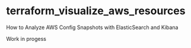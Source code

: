 # terraform_visualize_aws_resources
How to Analyze AWS Config Snapshots with ElasticSearch and Kibana

Work in progess